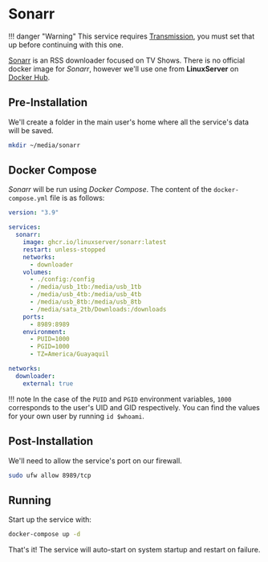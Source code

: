 # Sonarr

!!! danger "Warning"
    This service requires [Transmission](transmission.md), you must set that up before continuing with this one.

[Sonarr](https://sonarr.tv/) is an RSS downloader focused on TV Shows. There is no official docker image for *Sonarr*, however we'll use one from **LinuxServer** on [Docker Hub](https://hub.docker.com/r/linuxserver/sonarr).

## Pre-Installation

We'll create a folder in the main user's home where all the service's data will be saved.

```bash
mkdir ~/media/sonarr
```

## Docker Compose

*Sonarr* will be run using *Docker Compose*. The content of the `docker-compose.yml` file is as follows:

```yaml
version: "3.9"

services:
  sonarr:
    image: ghcr.io/linuxserver/sonarr:latest
    restart: unless-stopped
    networks:
      - downloader
    volumes:
      - ./config:/config
      - /media/usb_1tb:/media/usb_1tb
      - /media/usb_4tb:/media/usb_4tb
      - /media/usb_8tb:/media/usb_8tb
      - /media/sata_2tb/Downloads:/downloads
    ports:
      - 8989:8989
    environment:
      - PUID=1000
      - PGID=1000
      - TZ=America/Guayaquil

networks:
  downloader:
    external: true
```

!!! note
    In the case of the `PUID` and `PGID` environment variables, `1000` corresponds to the user's UID and GID respectively. You can find the values for your own user by running `id $whoami`.

## Post-Installation

We'll need to allow the service's port on our firewall.

```bash
sudo ufw allow 8989/tcp
```

## Running

Start up the service with:

```bash
docker-compose up -d
```

That's it! The service will auto-start on system startup and restart on failure.
